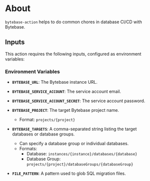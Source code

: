 # About

`bytebase-action` helps to do common chores in database CI/CD with Bytebase.

## Inputs

This action requires the following inputs, configured as environment variables:

### Environment Variables

- **`BYTEBASE_URL`**: The Bytebase instance URL.

- **`BYTEBASE_SERVICE_ACCOUNT`**: The service account email.

- **`BYTEBASE_SERVICE_ACCOUNT_SECRET`**: The service account password.

- **`BYTEBASE_PROJECT`**: The target Bytebase project name.
  - Format: `projects/{project}`

- **`BYTEBASE_TARGETS`**: A comma-separated string listing the target databases or database groups.
  - Can specify a database group or individual databases.
  - Formats:
    - Database: `instances/{instance}/databases/{database}`
    - Database Group: `projects/{project}/databaseGroups/{databaseGroup}`

- **`FILE_PATTERN`**: A pattern used to glob SQL migration files.
